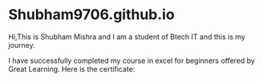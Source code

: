 # Shubham9706.github.io

Hi,This is Shubham Mishra and I am a student of Btech IT and this is my journey.



I have successfully completed my course in excel for beginners offered by Great Learning.
Here is the certificate:
